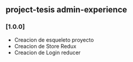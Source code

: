 ## project-tesis admin-experience

### [1.0.0]

- Creacion de esqueleto proyecto
- Creacion de Store Redux
- Creacion de Login reducer

